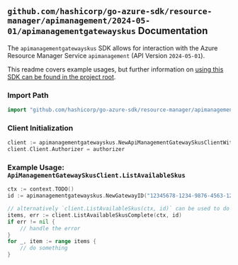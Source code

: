 
## `github.com/hashicorp/go-azure-sdk/resource-manager/apimanagement/2024-05-01/apimanagementgatewayskus` Documentation

The `apimanagementgatewayskus` SDK allows for interaction with the Azure Resource Manager Service `apimanagement` (API Version `2024-05-01`).

This readme covers example usages, but further information on [using this SDK can be found in the project root](https://github.com/hashicorp/go-azure-sdk/tree/main/docs).

### Import Path

```go
import "github.com/hashicorp/go-azure-sdk/resource-manager/apimanagement/2024-05-01/apimanagementgatewayskus"
```


### Client Initialization

```go
client := apimanagementgatewayskus.NewApiManagementGatewaySkusClientWithBaseURI("https://management.azure.com")
client.Client.Authorizer = authorizer
```


### Example Usage: `ApiManagementGatewaySkusClient.ListAvailableSkus`

```go
ctx := context.TODO()
id := apimanagementgatewayskus.NewGatewayID("12345678-1234-9876-4563-123456789012", "example-resource-group", "gatewayValue")

// alternatively `client.ListAvailableSkus(ctx, id)` can be used to do batched pagination
items, err := client.ListAvailableSkusComplete(ctx, id)
if err != nil {
	// handle the error
}
for _, item := range items {
	// do something
}
```
